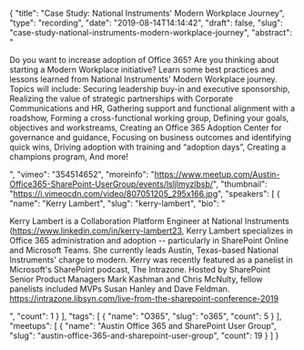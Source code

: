 {
  "title": "Case Study: National Instruments' Modern Workplace Journey",
  "type": "recording",
  "date": "2019-08-14T14:14:42",
  "draft": false,
  "slug": "case-study-national-instruments-modern-workplace-journey",
  "abstract": "<p>Do you want to increase adoption of Office 365? Are you thinking about starting a Modern Workplace initiative? Learn some best practices and lessons learned from National Instruments' Modern Workplace journey. Topics will include: Securing leadership buy-in and executive sponsorship, Realizing the value of strategic partnerships with Corporate Communications and HR, Gathering support and functional alignment with a roadshow, Forming a cross-functional working group, Defining your goals, objectives and workstreams, Creating an Office 365 Adoption Center for governance and guidance, Focusing on business outcomes and identifying quick wins, Driving adoption with training and “adoption days”, Creating a champions program, And more!</p>",
  "vimeo": "354514652",
  "moreinfo": "https://www.meetup.com/Austin-Office365-SharePoint-UserGroup/events/lsljlmyzlbsb/",
  "thumbnail": "https://i.vimeocdn.com/video/807051205_295x166.jpg",
  "speakers": [
    {
      "name": "Kerry Lambert",
      "slug": "kerry-lambert",
      "bio": "<p>Kerry Lambert is a Collaboration Platform Engineer at National Instruments (https://www.linkedin.com/in/kerry-lambert23, Kerry Lambert specializes in Office 365 administration and adoption -- particularly in SharePoint Online and Microsoft Teams. She currently leads Austin, Texas-based National Instruments' charge to modern. Kerry was recently featured as a panelist in Microsoft's SharePoint podcast, The Intrazone. Hosted by SharePoint Senior Product Managers Mark Kashman and Chris McNulty, fellow panelists included MVPs Susan Hanley and Dave Feldman. https://intrazone.libsyn.com/live-from-the-sharepoint-conference-2019</p>",
      "count": 1
    }
  ],
  "tags": [
    {
      "name": "O365",
      "slug": "o365",
      "count": 5
    }
  ],
  "meetups": [
    {
      "name": "Austin Office 365 and SharePoint User Group",
      "slug": "austin-office-365-and-sharepoint-user-group",
      "count": 19
    }
  ]
}